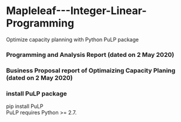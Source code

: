# Mapleleaf---Integer-Linear-Programming
Optimize capacity planning with Python PuLP package 
### Programming and Analysis Report (dated on 2 May 2020)
### Business Proposal report of Optimaizing Capacity Planing (dated on 2 May 2020)

### install PuLP package 
pip install PuLP <br>
PuLP requires Python >= 2.7.
